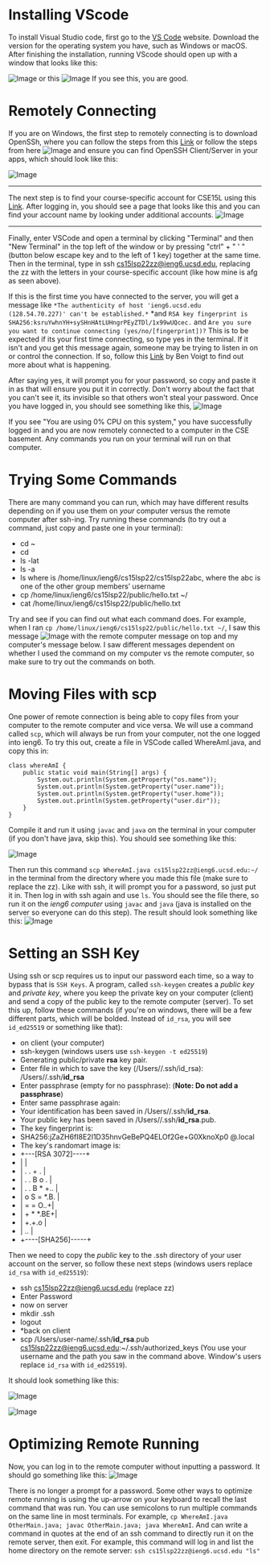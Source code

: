 # **Installing VScode**

To install Visual Studio code, first go to the [VS Code](https://code.visualstudio.com) website. Download the version for the operating system you have, such as Windows or macOS. After finishing the installation, running VScode should open up with a window that looks like this:

![Image](GetStarted.png) or this ![Image](GetStarted2.jpg)
If you see this, you are good.

# **Remotely Connecting**

If you are on Windows, the first step to remotely connecting is to download OpenSSh, where you can follow the steps from this [Link](https://docs.microsoft.com/en-us/windows-server/administration/openssh/openssh_install_firstuse) or follow the steps from here 
![Image](installationOpenSSH.jpg) 
and ensure you can find OpenSSH Client/Server in your apps, which should look like this: 

![Image](openSSHInstall.jpg)

--- 

The next step is to find your course-specific account for CSE15L using this [Link](https://sdacs.ucsd.edu/~icc/index.php). After logging in, you should see a page that looks like this and you can find your account name by looking under additional accounts. ![Image](accountName.jpg)

---
Finally, enter VSCode and open a terminal by clicking "Terminal" and then "New Terminal" in the top left of the window or by pressing "ctrl" + " ' " (button below escape key and to the left of 1 key) together at the same time. Then in the terminal, type in ssh cs15lsp22zz@ieng6.ucsd.edu, replacing the zz with the letters in your course-specific account (like how mine is afg as seen above). 

If this is the first time you have connected to the server, you will get a message like `*The authenticity of host 'ieng6.ucsd.edu (128.54.70.227)' can't be established.*` *and `RSA key fingerprint is SHA256:ksruYwhnYH+sySHnHAtLUHngrPEyZTDl/1x99wUQcec.` and
`Are you sure you want to continue connecting (yes/no/[fingerprint])?` This is to be expected if its your first time connecting, so type yes in the terminal. If it isn't and you get this message again, someone may be trying to listen in on or control the connection. If so, follow this [Link](https://superuser.com/questions/421074/ssh-the-authenticity-of-host-host-cant-be-established/421084#421084) by Ben Voigt to find out more about what is happening.

After saying yes, it will prompt you for your password, so copy and paste it in as that will ensure you put it in correctly. Don't worry about the fact that you can't see it, its invisible so that others won't steal your password. Once you have logged in, you should see something like this, ![Image](sshLogin.jpg)

If you see "You are using 0% CPU on this system," you have successfully logged in and you are now remotely connected to a computer in the CSE basement. Any commands you run on your terminal will run on that computer.

# **Trying Some Commands**
There are many command you can run, which may have different results depending on if you use them on *your* computer versus the remote computer after ssh-ing. Try running these commands (to try out a command, just copy and paste one in your terminal):
* cd ~
* cd
* ls -lat
* ls -a
* ls <directory> where <directory> is /home/linux/ieng6/cs15lsp22/cs15lsp22abc, where the abc is one of the other group members’ username
* cp /home/linux/ieng6/cs15lsp22/public/hello.txt ~/
* cat /home/linux/ieng6/cs15lsp22/public/hello.txt

Try and see if you can find out what each command does. For example, when I ran `cp /home/linux/ieng6/cs15lsp22/public/hello.txt ~/`, I saw this message ![Image](commands.jpg) with the remote computer message on top and my computer's message below.
I saw different messages dependent on whether I used the command on my computer vs the remote computer, so make sure to try out the commands on both.
 

# **Moving Files with scp**

One power of remote connection is being able to copy files from your computer to the remote computer and vice versa. We will use a command called `scp`, which will always be run from your computer, not the one logged into ieng6. To try this out, create a file in VSCode called WhereAmI.java, and copy this in: 



    class whereAmI {
        public static void main(String[] args) {
            System.out.println(System.getProperty("os.name"));
            System.out.println(System.getProperty("user.name"));
            System.out.println(System.getProperty("user.home"));
            System.out.println(System.getProperty("user.dir"));
        }
    }

Compile it and run it using `javac` and `java` on the terminal in your computer (if you don't have java, skip this). You should see something like this: 

![Image](run.jpg)

Then run this command `scp WhereAmI.java cs15lsp22zz@ieng6.ucsd.edu:~/` in the terminal from the directory where you made this file (make sure to replace the zz). Like with ssh, it will prompt you for a password, so just put it in. Then log in with ssh again and use `ls`. You should see the file there, so run it on the *ieng6 computer* using `javac` and `java` (java is installed on the server so everyone can do this step). The result should look something like this: ![Image](run2.jpg)


# **Setting an SSH Key**
Using ssh or scp requires us to input our password each time, so a way to bypass that is `SSH Keys`. A program, called `ssh-keygen` creates a *public key* and *private key*, where you keep the private key on your computer (client) and send a copy of the public key to the remote computer (server). To set this up, follow these commands (if you're on windows, there will be a few different parts, which will be bolded. Instead of `id_rsa`, you will see  `id_ed25519` or something like that):

* on client (your computer)
* ssh-keygen (windows users use `ssh-keygen -t ed25519`)
* Generating public/private **rsa** key pair.
* Enter file in which to save the key (/Users/<user-name>/.ssh/id_rsa): /Users/<user-name>/.ssh/**id_rsa**
* Enter passphrase (empty for no passphrase): (**Note: Do not add a passphrase**)
* Enter same passphrase again: 
* Your identification has been saved in /Users/<user-name>/.ssh/**id_rsa**.
* Your public key has been saved in /Users/<user-name>/.ssh/**id_rsa**.pub.
* The key fingerprint is:
* SHA256:jZaZH6fI8E2I1D35hnvGeBePQ4ELOf2Ge+G0XknoXp0 <user-name>@<system>.local
* The key's randomart image is:
* +---[RSA 3072]----+
* |                 |
* |       . . + .   |
* |      . . B o .  |
* |     . . B * +.. |
* |      o S = *.B. |
* |       = = O.*.*+|
* |        + * *.BE+|
* |           +.+.o |
* |             ..  |
* +----[SHA256]-----+

Then we need to copy the *public* key to the .ssh directory of your user account on the server, so follow these next steps (windows users replace `id_rsa` with `id_ed25519`):
* ssh cs15lsp22zz@ieng6.ucsd.edu (replace zz)
* Enter Password
* now on server
* mkdir .ssh
* logout
* *back on client
* scp /Users/user-name/.ssh/**id_rsa**.pub cs15lsp22zz@ieng6.ucsd.edu:~/.ssh/authorized_keys (You use your username and the path you saw in the command above. Window's users replace `id_rsa` with `id_ed25519`).

It should look something like this: 

![Image](setUp.jpg)

![Image](setUp2.jpg) 


# **Optimizing Remote Running**
Now, you can log in to the remote computer without inputting a password. It should go something like this: ![Image](NoPw.jpg)

There is no longer a prompt for a password. Some other ways to optimize remote running is using the up-arrow on your keyboard to recall the last command that was run. You can use semicolons to run multiple commands on the same line in most terminals. For example, `cp WhereAmI.java OtherMain.java; javac OtherMain.java; java WhereAmI`. And can write a command in quotes at the end of an ssh command to directly run it on the remote server, then exit. For example, this command will log in and list the home directory on the remote server: `ssh cs15lsp22zz@ieng6.ucsd.edu "ls"`